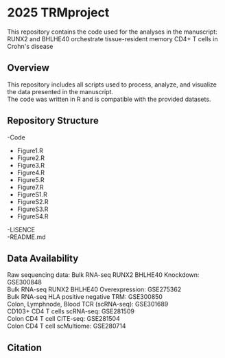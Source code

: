 # 2025 TRMproject

This repository contains the code used for the analyses in the manuscript:
RUNX2 and BHLHE40 orchestrate tissue-resident memory CD4+ T cells in Crohn's disease

## Overview
This repository includes all scripts used to process, analyze, and visualize the data presented in the manuscript.  
The code was written in R and is compatible with the provided datasets.

## Repository Structure
-Code
  - Figure1.R
  - Figure2.R
  - Figure3.R
  - Figure4.R
  - Figure5.R
  - Figure7.R
  - FigureS1.R
  - FigureS2.R
  - FigureS3.R
  - FigureS4.R
    
-LISENCE  
-README.md  

## Data Availability
Raw sequencing data: 
Bulk RNA-seq RUNX2 BHLHE40 Knockdown: GSE300848  
Bulk RNA-seq RUNX2 BHLHE40 Overexpression: GSE275362  
Bulk RNA-seq HLA positive negative TRM: GSE300850  
Colon, Lymphnode, Blood TCR (scRNA-seq): GSE301689  
CD103+ CD4 T cells scRNA-seq: GSE281509  
Colon CD4 T cell CITE-seq: GSE281504  
Colon CD4 T cell scMultiome: GSE280714  

## Citation


